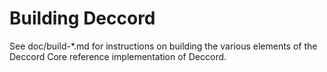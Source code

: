 Building Deccord
=============

See doc/build-*.md for instructions on building the various
elements of the Deccord Core reference implementation of Deccord.
